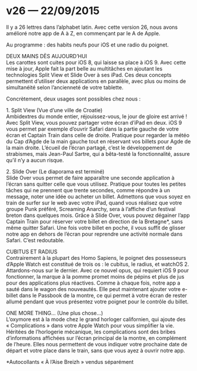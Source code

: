 # v26 — 22/09/2015

Il y a 26 lettres dans l’alphabet latin. Avec cette version 26, nous avons amélioré notre app de A à Z, en commençant par le A de Apple.

Au programme&nbsp;: des habits neufs pour iOS et une radio du poignet.

DEUX MAINS DÈS AUJOURD’HUI<br />
Les carottes sont cuites pour iOS 8, qui laisse sa place à iOS 9. Avec cette mise à jour, Apple fait la part belle au multitâches en ajoutant les technologies Split View et Slide Over à ses iPad. Ces deux concepts permettent d’utiliser deux applications en parallèle, avec plus ou moins de simultanéité selon l’ancienneté de votre tablette.

Concrètement, deux usages sont possibles chez nous&nbsp;:

1.&nbsp;Split View (Vue d’une ville de Croatie)<br />
Ambidextres du monde entier, réjouissez-vous, le jour de gloire est arrivé&nbsp;! Avec Split View, vous pouvez partager votre écran d’iPad en deux. iOS 9 vous permet par exemple d’ouvrir Safari dans la partie gauche de votre écran et Captain Train dans celle de droite. Pratique pour regarder la météo du Cap d’Agde de la main gauche tout en réservant vos billets pour Agde de la main droite. L’écueil de l’écran partagé, c’est le développement de strabismes, mais Jean-Paul Sartre, qui a bêta-testé la fonctionnalité, assure qu’il n’y a aucun risque.

2.&nbsp;Slide Over (Le diaporama est terminé)<br />
Slide Over vous permet de faire apparaître une seconde application à l’écran sans quitter celle que vous utilisez. Pratique pour toutes les petites tâches qui ne prennent que trente secondes, comme répondre à un message, noter une idée ou acheter un billet. Admettons que vous soyez en train de surfer sur le web avec votre iPad, quand vous réalisez que votre groupe Punk préféré, Screaming Anarchy, sera à l’affiche d’un festival breton dans quelques mois. Grâce à Slide Over, vous pouvez dégainer l’app Captain Train pour réserver votre billet en direction de la Bretagne&ast;, sans même quitter Safari. Une fois votre billet en poche, il vous suffit de glisser notre app en dehors de l’écran pour reprendre une activité normale dans Safari. C’est redoutable.

CUBITUS ET RADIUS<br />
Contrairement à la plupart des Homo Sapiens, le poignet des possesseurs d’Apple Watch est constitué de trois os&nbsp;: le cubitus, le radius, et watchOS 2. Attardons-nous sur le dernier. Avec ce nouvel opus, qui requiert iOS 9 pour fonctionner, la marque à la pomme promet moins de pépins et plus de jus pour des applications plus réactives. Comme à chaque fois, notre app a sauté dans le wagon des nouveautés. Elle peut maintenant ajouter votre e-billet dans le Passbook de la montre, ce qui permet à votre écran de rester allumé pendant que vous présentez votre poignet pour le contrôle du billet.

ONE MORE THING… (Une plus chose…)<br />
L’oxymore est à la mode chez le grand horloger californien, qui ajoute des «&nbsp;Complications&nbsp;» dans votre Apple Watch pour vous simplifier la vie. Héritées de l’horlogerie mécanique, les complications sont des bribes d’informations affichées sur l’écran principal de la montre, en complément de l’heure. Elles nous permettent de vous indiquer votre prochaine date de départ et votre place dans le train, sans que vous ayez à ouvrir notre app.

&ast;Autocollants «&nbsp;À l’Aise Breizh&nbsp;» vendus séparément
